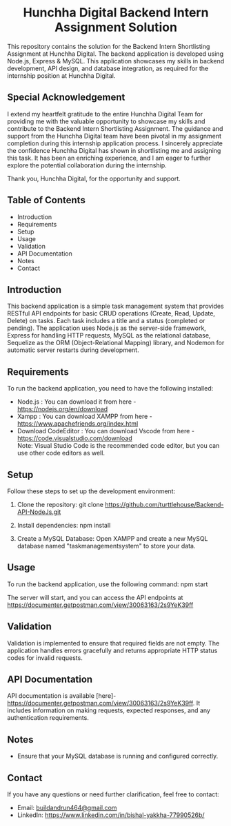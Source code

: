 <h1 align="center">Hunchha Digital Backend Intern Assignment Solution</h1>

This repository contains the solution for the Backend Intern Shortlisting Assignment at Hunchha Digital. 
The backend application is developed using Node.js, Express & MySQL.
This application showcases my skills in backend development, API design, and database integration, as required for the internship position at Hunchha Digital.

## Special Acknowledgement

I extend my heartfelt gratitude to the entire Hunchha Digital Team for providing me with the valuable opportunity to showcase my skills and contribute to the Backend Intern Shortlisting Assignment. The guidance and support from the Hunchha Digital team have been pivotal in my assignment completion during this internship application process.
I sincerely appreciate the confidence Hunchha Digital has shown in shortlisting me and assigning this task. It has been an enriching experience, and I am eager to further explore the potential collaboration during the internship.

Thank you, Hunchha Digital, for the opportunity and support.

## Table of Contents

- Introduction
- Requirements
- Setup
- Usage
- Validation
- API Documentation
- Notes
- Contact


## Introduction

This backend application is a simple task management system that provides RESTful API endpoints for basic CRUD operations (Create, Read, Update, Delete) on tasks. Each task includes a title and a status (completed or pending). The application uses Node.js as the server-side framework, Express for handling HTTP requests, MySQL as the relational database, Sequelize as the ORM (Object-Relational Mapping) library, and Nodemon for automatic server restarts during development.

## Requirements

To run the backend application, you need to have the following installed:

- Node.js : You can download it from here - https://nodejs.org/en/download
- Xampp   : You can download XAMPP from here - https://www.apachefriends.org/index.html
- Download CodeEditor : You can download Vscode from here - https://code.visualstudio.com/download                                                                     
   Note: Visual Studio Code is the recommended code editor, but you can use other code editors as well.  

## Setup

Follow these steps to set up the development environment:

1. Clone the repository: git clone https://github.com/turttlehouse/Backend-API-NodeJs.git
    
2. Install dependencies: npm install
 
3.  Create a MySQL Database: Open XAMPP and create a new MySQL database named "taskmanagementsystem" to store your data.

## Usage

To run the backend application, use the following command: npm start


The server will start, and you can access the API endpoints at https://documenter.getpostman.com/view/30063163/2s9YeK39ff

## Validation

Validation is implemented to ensure that required fields are not empty. The application handles errors gracefully and returns appropriate HTTP status codes for invalid requests.

## API Documentation

API documentation is available [here]-https://documenter.getpostman.com/view/30063163/2s9YeK39ff.
It includes information on making requests, expected responses, and any authentication requirements.

## Notes

- Ensure that your MySQL database is running and configured correctly.

## Contact

If you have any questions or need further clarification, feel free to contact:

- Email: buildandrun464@gmail.com
- LinkedIn: https://www.linkedin.com/in/bishal-yakkha-77990526b/

